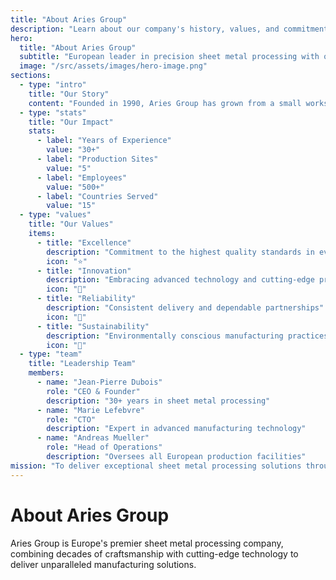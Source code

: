 ```yaml
---
title: "About Aries Group"
description: "Learn about our company's history, values, and commitment to excellence in sheet metal processing."
hero:
  title: "About Aries Group"
  subtitle: "European leader in precision sheet metal processing with over 30 years of innovation and excellence"
  image: "/src/assets/images/hero-image.png"
sections:
  - type: "intro"
    title: "Our Story"
    content: "Founded in 1990, Aries Group has grown from a small workshop to become Europe's leading sheet metal processing company. We serve clients across automotive, aerospace, construction, and industrial equipment sectors."
  - type: "stats"
    title: "Our Impact"
    stats:
      - label: "Years of Experience"
        value: "30+"
      - label: "Production Sites"
        value: "5"
      - label: "Employees"
        value: "500+"
      - label: "Countries Served"
        value: "15"
  - type: "values"
    title: "Our Values"
    items:
      - title: "Excellence"
        description: "Commitment to the highest quality standards in every project"
        icon: "⭐"
      - title: "Innovation"
        description: "Embracing advanced technology and cutting-edge processes"
        icon: "🚀"
      - title: "Reliability"
        description: "Consistent delivery and dependable partnerships"
        icon: "🤝"
      - title: "Sustainability"
        description: "Environmentally conscious manufacturing practices"
        icon: "🌱"
  - type: "team"
    title: "Leadership Team"
    members:
      - name: "Jean-Pierre Dubois"
        role: "CEO & Founder"
        description: "30+ years in sheet metal processing"
      - name: "Marie Lefebvre"
        role: "CTO"
        description: "Expert in advanced manufacturing technology"
      - name: "Andreas Mueller"
        role: "Head of Operations"
        description: "Oversees all European production facilities"
mission: "To deliver exceptional sheet metal processing solutions through innovation, precision, and customer-focused service while maintaining the highest standards of quality and sustainability."
---
```


# About Aries Group

Aries Group is Europe's premier sheet metal processing company, combining decades of craftsmanship with cutting-edge technology to deliver unparalleled manufacturing solutions.